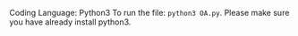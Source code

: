 Coding Language: Python3
To run the file: `python3 OA.py`. Please make sure you have already install python3.